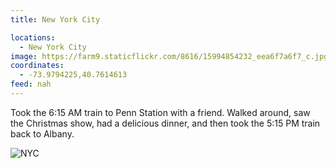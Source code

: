 ```yaml
---
title: New York City

locations:
  - New York City
image: https://farm9.staticflickr.com/8616/15994854232_eea6f7a6f7_c.jpg
coordinates:
  - -73.9794225,40.7614613
feed: nah
---
```


Took the 6:15 AM train to Penn Station with a friend. Walked around, saw the Christmas show, had a delicious dinner, and then took the 5:15 PM train back to Albany.

<div class="photos">

<img src="https://farm9.staticflickr.com/8616/15994854232_878e5f6237_h.jpg" alt="NYC">
</div>
